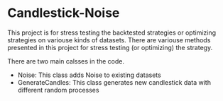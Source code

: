 # Candlestick-Noise

This project is for stress testing the backtested strategies or optimizing strategies on variouse kinds of datasets. There are variouse methods presented in this project for stress testing (or optimizing) the strategy.

There are two main calsses in the code. 
- Noise: This class adds Noise to existing datasets
- GenerateCandles: This class generates new candlestick data with different random processes
